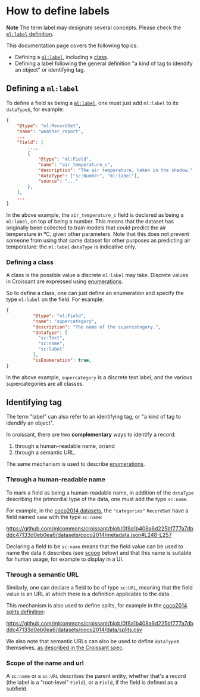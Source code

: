 # How to define labels

**Note**
The term label may designate several concepts. Please check the
[`ml:label` definition](/definitions/label).

This documentation page covers the following topics:

- Defining a [`ml:label`](/definitions/label), including a [class](/definitions/class).
- Defining a label following the general definition "a kind of tag to
  idendify an object" or identifying tag.

## Defining a `ml:label`

To define a field as being a [`ml:label`](/definitions/label), one must just
add `ml:label` to its `dataType`s, for example:

```json
{
    "@type": "ml:RecordSet",
    "name": "weather_report",
    ...
    "field": [
        ...,
        {
            "@type": "ml:Field",
            "name": "air_temperature_c",
            "description": "The air temperature, taken in the shadow.",
            "dataType": ["sc:Number", "ml:label"],
            "source": "..."
        },
    ],
    ...
}
```

In the above example, the `air_temperature_c` field is declared as being a
`ml:label`, on top of being a number. This means that the dataset has
originally been collected to train models that could predict the air
temperature in ºC, given other parameters. Note that this does not prevent
someone from using that same dataset for other purposes as predicting air
temperature: the `ml:label` `dataType` is indicative only.

### Defining a class

A class is the possible value a discrete `ml:label` may take. Discrete
values in Croissant are expressed using [enumerations](/howto/enumerations).

So to define a class, one can just define an enumeration and specify the type
`ml:label` on the field. For example:

```json
{
          "@type": "ml:Field",
          "name": "supercategory",
          "description": "The name of the supercategory.",
          "dataType": [
            "sc:Text",
            "sc:name",
            "sc:label"
          ],
          "isEnumeration": true,
}
```

In the above example, `supercategory` is a discrete text label, and the various
supercategories are all classes.

## Identifying tag

The term "label" can also refer to an identifying tag, or "a kind of tag to
idendify an object".

In croissant, there are two **complementary** ways to identify a record:

1. through a human-readable name, or/and
2. through a semantic URL.

The same mechanism is used to describe [enumerations](/howto/enumerations).

### Through a human-readable name

To mark a field as being a human-readable name, in addition of the
`dataType` describing the primordial type of the data, one must add the type
`sc:name`.

For example, in the [coco2014 datasets](
https://github.com/mlcommons/croissant/blob/main/datasets/coco2014/metadata.json),
the `"categories"` `RecordSet`  have a field named `name` with the type
`sc:name`:

https://github.com/mlcommons/croissant/blob/0f8a1b408a6d225bf777a7dbddc47133d0eb0ea6/datasets/coco2014/metadata.json#L248-L257

Declaring a field to be `sc:name` means that the field value can be used to
name the data it describes (see [scope](#scope-of-the-name-and-url) below)
and that this name is suitable for human usage, for example to display in a UI.

### Through a semantic URL

Similarly, one can declare a field to be of type `sc:URL`, meaning that the
field value is an URL at which there is a definition applicable to the data.

This mechanism is also used to define splits, for example in the
[coco2014 splits definition](https://github.com/mlcommons/croissant/blob/0f8a1b408a6d225bf777a7dbddc47133d0eb0ea6/datasets/coco2014/data/splits.csv):

https://github.com/mlcommons/croissant/blob/0f8a1b408a6d225bf777a7dbddc47133d0eb0ea6/datasets/coco2014/data/splits.csv

We also note that semantic URLs can also be used to define `dataType`s
themselves, [as described in the Croissant spec](
https://github.com/mlcommons/croissant/blob/0f8a1b408a6d225bf777a7dbddc47133d0eb0ea6/docs/croissant-spec.md#datatype).

### Scope of the name and url

A `sc:name` or a `sc:URL` describes the parent entity, whether that's a record
(the label is a "root-level" `Field`), or a `Field`, if the field is defined as
 a subfield.
